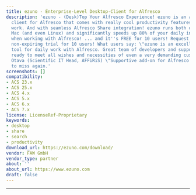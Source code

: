 ```yaml
---
title: ezuno - Enterprise-Level Desktop-Client for Alfresco
description: 'ezuno - (Desk)Top Your Alfresco Experience! ezuno is an additive desktop
  client for Alfresco that comes with really cool productivity features for daily
  work. And with seamless Alfresco Share integration! ezuno runs both on Windows and
  Mac (and even Linux) and significantly speeds up 80% of your daily interactions
  when working with Alfresco! ... and it''s FREE for 10 users! Request FREE full-featured
  non-expiring trial for 10 users! What users say: \"ezuno is an excellent time-saving
  tool for daily work with Alfresco. Great team of developers and support stuff always
  ready to meet all wishes and necessities of even a very demanding customer!\", Oleksandr
  Otava (Scientific IT Head, AFFiRiS) \"Supportive add-on for Alfresco I don''t want
  to miss again.'
screenshots: []
compatibility:
- ACS 23.x
- ACS 25.x
- ACS 4.x
- ACS 5.x
- ACS 6.x
- ACS 7.x
license: LicenseRef-Proprietary
keywords:
- desktop
- share
- search
- productivity
download_url: https://ezuno.com/download/
vendor: FAW GmbH
vendor_type: partner
about: ''
about_url: https://www.ezuno.com
draft: false
---
```

---
